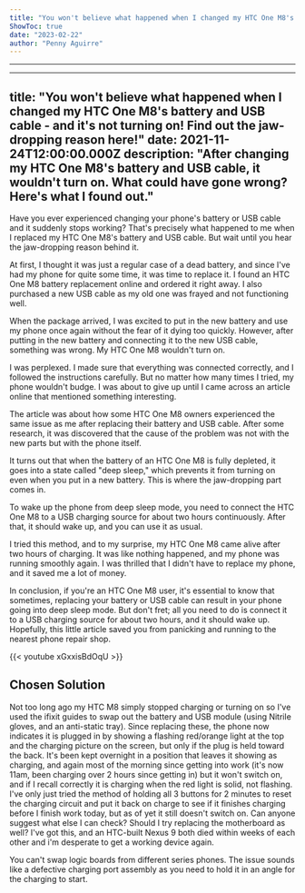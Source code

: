 ```yaml
---
title: "You won't believe what happened when I changed my HTC One M8's battery and USB cable - and it's not turning on! Find out the jaw-dropping reason here!"
ShowToc: true 
date: "2023-02-22"
author: "Penny Aguirre"
---
```

*****
---
title: "You won't believe what happened when I changed my HTC One M8's battery and USB cable - and it's not turning on! Find out the jaw-dropping reason here!"
date: 2021-11-24T12:00:00.000Z
description: "After changing my HTC One M8's battery and USB cable, it wouldn't turn on. What could have gone wrong? Here's what I found out."
---

Have you ever experienced changing your phone's battery or USB cable and it suddenly stops working? That's precisely what happened to me when I replaced my HTC One M8's battery and USB cable. But wait until you hear the jaw-dropping reason behind it.

At first, I thought it was just a regular case of a dead battery, and since I've had my phone for quite some time, it was time to replace it. I found an HTC One M8 battery replacement online and ordered it right away. I also purchased a new USB cable as my old one was frayed and not functioning well.

When the package arrived, I was excited to put in the new battery and use my phone once again without the fear of it dying too quickly. However, after putting in the new battery and connecting it to the new USB cable, something was wrong. My HTC One M8 wouldn't turn on.

I was perplexed. I made sure that everything was connected correctly, and I followed the instructions carefully. But no matter how many times I tried, my phone wouldn't budge. I was about to give up until I came across an article online that mentioned something interesting.

The article was about how some HTC One M8 owners experienced the same issue as me after replacing their battery and USB cable. After some research, it was discovered that the cause of the problem was not with the new parts but with the phone itself.

It turns out that when the battery of an HTC One M8 is fully depleted, it goes into a state called "deep sleep," which prevents it from turning on even when you put in a new battery. This is where the jaw-dropping part comes in.

To wake up the phone from deep sleep mode, you need to connect the HTC One M8 to a USB charging source for about two hours continuously. After that, it should wake up, and you can use it as usual.

I tried this method, and to my surprise, my HTC One M8 came alive after two hours of charging. It was like nothing happened, and my phone was running smoothly again. I was thrilled that I didn't have to replace my phone, and it saved me a lot of money.

In conclusion, if you're an HTC One M8 user, it's essential to know that sometimes, replacing your battery or USB cable can result in your phone going into deep sleep mode. But don't fret; all you need to do is connect it to a USB charging source for about two hours, and it should wake up. Hopefully, this little article saved you from panicking and running to the nearest phone repair shop.

{{< youtube xGxxisBdOqU >}} 



## Chosen Solution
 Not too long ago my HTC M8 simply stopped charging or turning on so I've used the ifixit guides to swap out the battery and USB module (using Nitrile gloves, and an anti-static tray).
Since replacing these, the phone now indicates it is plugged in by showing a flashing red/orange light at the top and the charging picture on the screen, but only if the plug is held toward the back.
It's been kept overnight in a position that leaves it showing as charging, and again most of the morning since getting into work (it's now 11am, been charging over 2 hours since getting in) but it won't switch on, and if I recall correctly it is charging when the red light is solid, not flashing.
I've only just tried the method of holding all 3 buttons for 2 minutes to reset the charging circuit and put it back on charge to see if it finishes charging before I finish work today, but as of yet it still doesn't switch on.
Can anyone suggest what else I can check? Should I try replacing the motherboard as well?  I've got this, and an HTC-built Nexus 9 both died within weeks of each other and i'm desperate to get a working device again.

 You can't swap logic boards from different series phones.
The issue sounds like a defective charging port assembly as you need to hold it in an angle for the charging to start.




